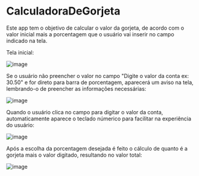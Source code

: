 # CalculadoraDeGorjeta
Este app tem o objetivo de calcular o valor da gorjeta, de acordo com o valor inicial mais a porcentagem que o usuário vai inserir no campo indicado na tela.

Tela inicial:

![image](https://user-images.githubusercontent.com/87779901/199348270-d1572a3b-7023-4a4c-adec-697e0c0647f1.png)

Se o usuário não preencher o valor no campo "Digite o valor da conta ex: 30.50" e for direto para barra de porcentagem, aparecerá um aviso na tela, lembrando-o de preencher as informações necessárias:

![image](https://user-images.githubusercontent.com/87779901/199349066-c4372221-2b09-48e7-8c6a-81fa54de8811.png)

Quando o usuário clica no campo para digitar o valor da conta, automaticamente aparece o teclado númerico para facilitar na experiência do usuário:

![image](https://user-images.githubusercontent.com/87779901/199349550-e82ddd9c-9b88-4e3b-b663-b627a6315bdf.png)

Após a escolha da porcentagem desejada é feito o cálculo de quanto é a gorjeta mais o valor digitado, resultando no valor total:

![image](https://user-images.githubusercontent.com/87779901/199350040-501cd07b-4cf5-4c99-b8aa-f4f90e248517.png)

